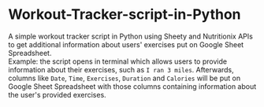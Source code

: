 # Workout-Tracker-script-in-Python<br>
A simple workout tracker script in Python using Sheety and Nutritionix APIs to get additional information about users' exercises put on Google Sheet Spreadsheet.<br>
Example: the script opens in terminal which allows users to provide information about their exercises, such as `I ran 3 miles`. Afterwards, columns like `Date`, `Time`, `Exercises`, `Duration` and `Calories` will be put on Google Sheet Spreadsheet with those columns containing information about the user's provided exercises. 
